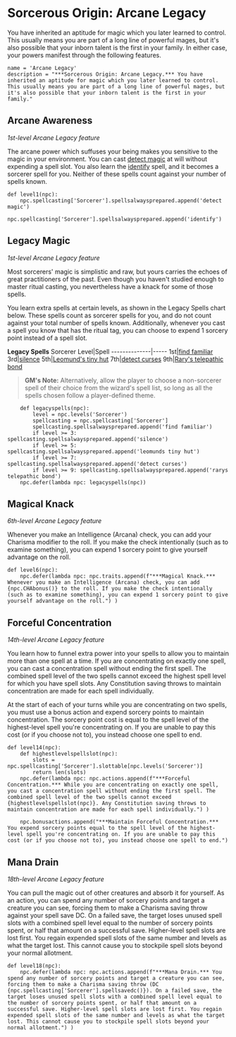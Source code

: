 # Sorcerous Origin: Arcane Legacy
You have inherited an aptitude for magic which you later learned to control. This usually means you are part of a long line of powerful mages, but it's also possible that your inborn talent is the first in your family. In either case, your powers manifest through the following features.

```
name = 'Arcane Legacy'
description = "***Sorcerous Origin: Arcane Legacy.*** You have inherited an aptitude for magic which you later learned to control. This usually means you are part of a long line of powerful mages, but it's also possible that your inborn talent is the first in your family."
```

## Arcane Awareness
*1st-level Arcane Legacy feature*

The arcane power which suffuses your being makes you sensitive to the magic in your environment. You can cast [detect magic](../../Magic/Spells/detect-magic.md) at will without expending a spell slot. You also learn the [identify](../../Magic/Spells/identify.md) spell, and it becomes a sorcerer spell for you. Neither of these spells count against your number of spells known.

```
def level1(npc):
    npc.spellcasting['Sorcerer'].spellsalwaysprepared.append('detect magic')
    npc.spellcasting['Sorcerer'].spellsalwaysprepared.append('identify')
```

## Legacy Magic
*1st-level Arcane Legacy feature*

Most sorcerers' magic is simplistic and raw, but yours carries the echoes of great practitioners of the past. Even though you haven't studied enough to master ritual casting, you nevertheless have a knack for some of those spells.

You learn extra spells at certain levels, as shown in the Legacy Spells chart below. These spells count as sorcerer spells for you, and do not count against your total number of spells known. Additionally, whenever you cast a spell you know that has the ritual tag, you can choose to expend 1 sorcery point instead of a spell slot.

**Legacy Spells**
Sorcerer Level|Spell
--------------|-----
1st|[find familiar](../../Magic/Spells/find-familiar.md)
3rd|[silence](../../Magic/Spells/silence.md)
5th|[Leomund's tiny hut](../../Magic/Spells/leomunds-tiny-hut.md)
7th|[detect curses](../../Magic/Spells/detect-curses.md)
9th|[Rary's telepathic bond](../../Magic/Spells/rarys-telepathic-bond.md)

> **GM's Note:** Alternatively, allow the player to choose a non-sorcerer spell of their choice from the wizard's spell list, so long as all the spells chosen follow a player-defined theme.

```
    def legacyspells(npc):
        level = npc.levels('Sorcerer')
        spellcasting = npc.spellcasting['Sorcerer']
        spellcasting.spellsalwaysprepared.append('find familiar')
        if level >= 3: spellcasting.spellsalwaysprepared.append('silence')
        if level >= 5: spellcasting.spellsalwaysprepared.append('leomunds tiny hut')
        if level >= 7: spellcasting.spellsalwaysprepared.append('detect curses')
        if level >= 9: spellcasting.spellsalwaysprepared.append('rarys telepathic bond')
    npc.defer(lambda npc: legacyspells(npc))
```

## Magical Knack
*6th-level Arcane Legacy feature*

Whenever you make an Intelligence (Arcana) check, you can add your Charisma modifier to the roll. If you make the check intentionally (such as to examine something), you can expend 1 sorcery point to give yourself advantage on the roll.

```
def level6(npc):
    npc.defer(lambda npc: npc.traits.append(f"***Magical Knack.*** Whenever you make an Intelligence (Arcana) check, you can add {npc.CHAbonus()} to the roll. If you make the check intentionally (such as to examine something), you can expend 1 sorcery point to give yourself advantage on the roll.") )
```

## Forceful Concentration
*14th-level Arcane Legacy feature*

You learn how to funnel extra power into your spells to allow you to maintain more than one spell at a time. If you are concentrating on exactly one spell, you can cast a concentration spell without ending the first spell. The combined spell level of the two spells cannot exceed the highest spell level for which you have spell slots. Any Constitution saving throws to maintain concentration are made for each spell individually.

At the start of each of your turns while you are concentrating on two spells, you must use a bonus action and expend sorcery points to maintain concentration. The sorcery point cost is equal to the spell level of the highest-level spell you're concentrating on. If you are unable to pay this cost (or if you choose not to), you instead choose one spell to end.

```
def level14(npc):
    def highestlevelspellslot(npc):
        slots = npc.spellcasting['Sorcerer'].slottable[npc.levels('Sorcerer')]
        return len(slots)
    npc.defer(lambda npc: npc.actions.append(f"***Forceful Concentration.*** While you are concentrating on exactly one spell, you cast a concentration spell without ending the first spell. The combined spell level of the two spells cannot exceed {highestlevelspellslot(npc)}. Any Constitution saving throws to maintain concentration are made for each spell individually.") )

    npc.bonusactions.append("***Maintain Forceful Concentration.*** You expend sorcery points equal to the spell level of the highest-level spell you're concentrating on. If you are unable to pay this cost (or if you choose not to), you instead choose one spell to end.")
```

## Mana Drain
*18th-level Arcane Legacy feature*

You can pull the magic out of other creatures and absorb it for yourself. As an action, you can spend any number of sorcery points and target a creature you can see, forcing them to make a Charisma saving throw against your spell save DC. On a failed save, the target loses unused spell slots with a combined spell level equal to the number of sorcery points spent, or half that amount on a successful save. Higher-level spell slots are lost first. You regain expended spell slots of the same number and levels as what the target lost. This cannot cause you to stockpile spell slots beyond your normal allotment.

```
def level18(npc):
    npc.defer(lambda npc: npc.actions.append(f"***Mana Drain.*** You spend any number of sorcery points and target a creature you can see, forcing them to make a Charisma saving throw (DC {npc.spellcasting['Sorcerer'].spellsavedc()}). On a failed save, the target loses unused spell slots with a combined spell level equal to the number of sorcery points spent, or half that amount on a successful save. Higher-level spell slots are lost first. You regain expended spell slots of the same number and levels as what the target lost. This cannot cause you to stockpile spell slots beyond your normal allotment.") )
```
